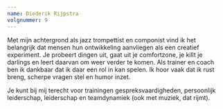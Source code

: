 ```yaml
---
name: Diederik Rijpstra
volgnummer: 9
---
```


Met mijn achtergrond als jazz trompettist en componist vind ik het belangrijk dat mensen hun ontwikkeling aanvliegen als een creatief experiment. Je probeert dingen uit, gaat uit je comfortzone, je killt je darlings en leert daarvan om weer verder te komen. Als trainer en coach ben ik dankbaar dat ik daar een rol in kan spelen. Ik hoor vaak dat ik rust breng, scherpe vragen stel en humor inzet.

Je kunt bij mij terecht voor trainingen gespreksvaardigheden, persoonlijk leiderschap, leiderschap en teamdynamiek (ook met muziek, dat rijmt).
